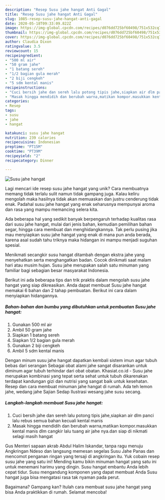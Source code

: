 ```yaml
---
description: "Resep Susu jahe hangat Anti Gagal"
title: "Resep Susu jahe hangat Anti Gagal"
slug: 1085-resep-susu-jahe-hangat-anti-gagal
date: 2020-05-18T09:33:09.822Z
image: https://img-global.cpcdn.com/recipes/d076dd725bf60498/751x532cq70/susu-jahe-hangat-foto-resep-utama.jpg
thumbnail: https://img-global.cpcdn.com/recipes/d076dd725bf60498/751x532cq70/susu-jahe-hangat-foto-resep-utama.jpg
cover: https://img-global.cpcdn.com/recipes/d076dd725bf60498/751x532cq70/susu-jahe-hangat-foto-resep-utama.jpg
author: Claudia Dixon
ratingvalue: 3.5
reviewcount: 15
recipeingredient:
- "500 ml air"
- "50 gram jahe"
- "1 batang sereh"
- "1/2 bagian gula merah"
- "2 biji cengkeh"
- "5 sdm kental manis"
recipeinstructions:
- "Cuci bersih jahe dan sereh lalu potong tipis jahe,siapkan air dlm panci lalu rebus semua bahan kecuali kental manis"
- "Masak hingga mendidih dan berubah warna,matikan kompor.masukkan kental manis dlm cangkir lalu tuang air jahe nya.dan siap di nikmati selagi masih hangat"
categories:
- Resep
tags:
- susu
- jahe
- hangat

katakunci: susu jahe hangat 
nutrition: 239 calories
recipecuisine: Indonesian
preptime: "PT15M"
cooktime: "PT39M"
recipeyield: "2"
recipecategory: Dinner

---
```



![Susu jahe hangat](https://img-global.cpcdn.com/recipes/d076dd725bf60498/751x532cq70/susu-jahe-hangat-foto-resep-utama.jpg)

Lagi mencari ide resep susu jahe hangat yang unik? Cara membuatnya memang tidak terlalu sulit namun tidak gampang juga. Kalau keliru mengolah maka hasilnya tidak akan memuaskan dan justru cenderung tidak enak. Padahal susu jahe hangat yang enak seharusnya mempunyai aroma dan rasa yang mampu memancing selera kita.

Ada beberapa hal yang sedikit banyak berpengaruh terhadap kualitas rasa dari susu jahe hangat, mulai dari jenis bahan, kemudian pemilihan bahan segar, hingga cara membuat dan menghidangkannya. Tak perlu pusing jika mau menyiapkan susu jahe hangat yang enak di mana pun anda berada, karena asal sudah tahu triknya maka hidangan ini mampu menjadi suguhan spesial.

Menikmati secangkir susu hangat ditambah dengan ekstra jahe yang menyehatkan serta menghangatkan badan. Cocok dinikmati saat malam hari atau musim hujan. Susu jahe merupakan salah satu minuman yang familiar bagi sebagian besar masyarakat Indonesia.


Berikut ini ada beberapa tips dan trik praktis dalam mengolah susu jahe hangat yang siap dikreasikan. Anda dapat membuat Susu jahe hangat memakai 6 bahan dan 2 tahap pembuatan. Berikut ini cara dalam menyiapkan hidangannya.

<!--inarticleads1-->

##### Bahan-bahan dan bumbu yang dibutuhkan untuk pembuatan Susu jahe hangat:

1. Gunakan 500 ml air
1. Ambil 50 gram jahe
1. Siapkan 1 batang sereh
1. Siapkan 1/2 bagian gula merah
1. Gunakan 2 biji cengkeh
1. Ambil 5 sdm kental manis


Dengan minum susu jahe hangat dapatkan kembali sistem imun agar tubuh bebas dari serangan Sebagai obat alami jahe sangat disarankan untuk diminum agar tubuh terhindar dari obat obatan. Khasiat.co.id - Susu jahe merupakan kombinasi yang tepat serta sehat untuk tubuh dikarenakan terdapat kandungan gizi dan nutrisi yang sangat baik untuk kesehatan. Resep dan cara membuat minuman jahe hangat di rumah. Ada teh lemon jahe, wedang jahe Sajian Sedap Ilustrasi wesang jahe susu secang. 

<!--inarticleads2-->

##### Langkah-langkah membuat Susu jahe hangat:

1. Cuci bersih jahe dan sereh lalu potong tipis jahe,siapkan air dlm panci lalu rebus semua bahan kecuali kental manis
1. Masak hingga mendidih dan berubah warna,matikan kompor.masukkan kental manis dlm cangkir lalu tuang air jahe nya.dan siap di nikmati selagi masih hangat


Gus Menteri sapaan akrab Abdul Halim Iskandar, tanpa ragu menuju Angkringan Ndeso dan langsung memesan segelas Susu Jahe Panas dan mencomot penganan ringan yang tersaji di angkringan itu. Yuk cobain resep susu jahe yang satu ini! Mending kamu bikin minuman hangat yang satu ini untuk menemani harimu yang dingin. Susu hangat embantu Anda lebih cepat tidur. Susu mengandung komponen yang dapat membuat Anda Susu hangat juga bisa mengatasi rasa tak nyaman pada perut. 

Bagaimana? Gampang kan? Itulah cara membuat susu jahe hangat yang bisa Anda praktikkan di rumah. Selamat mencoba!
